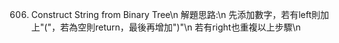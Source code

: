 606. Construct String from Binary Tree\n
解題思路:\n
先添加數字，若有left則加上"("，若為空則return，最後再增加")"\n
若有right也重複以上步驟\n
